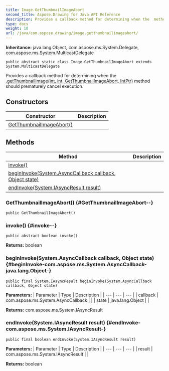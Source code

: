 ```yaml
---
title: Image.GetThumbnailImageAbort
second_title: Aspose.Drawing for Java API Reference
description: Provides a callback method for determining when the  method should prematurely cancel execution.
type: docs
weight: 10
url: /java/com.aspose.drawing/image.getthumbnailimageabort/
---
```

**Inheritance:**
java.lang.Object, com.aspose.ms.System.Delegate, com.aspose.ms.System.MulticastDelegate
```
public abstract static class Image.GetThumbnailImageAbort extends System.MulticastDelegate
```

Provides a callback method for determining when the [.getThumbnailImage(int, int, GetThumbnailImageAbort, IntPtr)](../../null/\#getThumbnailImage-int--int--GetThumbnailImageAbort--IntPtr-) method should prematurely cancel execution.
## Constructors

| Constructor | Description |
| --- | --- |
| [GetThumbnailImageAbort()](#GetThumbnailImageAbort--) |  |
## Methods

| Method | Description |
| --- | --- |
| [invoke()](#invoke--) |  |
| [beginInvoke(System.AsyncCallback callback, Object state)](#beginInvoke-com.aspose.ms.System.AsyncCallback-java.lang.Object-) |  |
| [endInvoke(System.IAsyncResult result)](#endInvoke-com.aspose.ms.System.IAsyncResult-) |  |
### GetThumbnailImageAbort() {#GetThumbnailImageAbort--}
```
public GetThumbnailImageAbort()
```


### invoke() {#invoke--}
```
public abstract boolean invoke()
```




**Returns:**
boolean
### beginInvoke(System.AsyncCallback callback, Object state) {#beginInvoke-com.aspose.ms.System.AsyncCallback-java.lang.Object-}
```
public final System.IAsyncResult beginInvoke(System.AsyncCallback callback, Object state)
```




**Parameters:**
| Parameter | Type | Description |
| --- | --- | --- |
| callback | com.aspose.ms.System.AsyncCallback |  |
| state | java.lang.Object |  |

**Returns:**
com.aspose.ms.System.IAsyncResult
### endInvoke(System.IAsyncResult result) {#endInvoke-com.aspose.ms.System.IAsyncResult-}
```
public final boolean endInvoke(System.IAsyncResult result)
```




**Parameters:**
| Parameter | Type | Description |
| --- | --- | --- |
| result | com.aspose.ms.System.IAsyncResult |  |

**Returns:**
boolean
